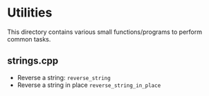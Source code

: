 # Utilities 
This directory contains various small functions/programs to perform common tasks.

## strings.cpp
* Reverse a string: `reverse_string`
* Reverse a string in place `reverse_string_in_place`
